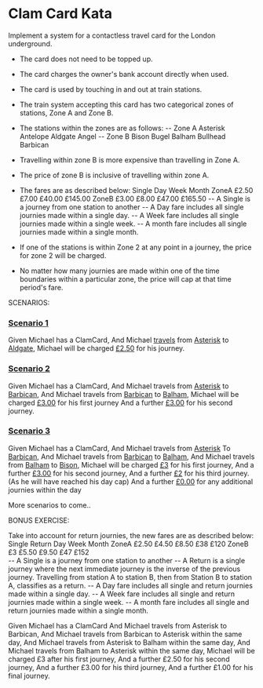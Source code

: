 # Clam Card Kata

Implement a system for a contactless travel card for the London underground.

* The card does not need to be topped up.
* The card charges the owner's bank account directly when used.
* The card is used by touching in and out at train stations.
* The train system accepting this card has two categorical zones of stations, Zone A and Zone B.
* The stations within the zones are as follows:
        -- Zone A
          Asterisk
          Antelope
          Aldgate
          Angel
        -- Zone B
          Bison
          Bugel
          Balham
          Bullhead
          Barbican
        
* Travelling within zone B is more expensive than travelling in Zone A.
* The price of zone B is inclusive of travelling within zone A.
* The fares are as described below:
                        Single  Day     Week    Month
                ZoneA   £2.50   £7.00   £40.00  £145.00
                ZoneB   £3.00   £8.00   £47.00  £165.50
        -- A Single is a journey from one station to another 
        -- A Day fare includes all single journies made within a single day.
        -- A Week fare includes all single journies made within a single week.
        -- A month fare includes all single journies made within a single month.

* If one of the stations is within Zone 2 at any point in a journey, the price for zone 2 will be charged.
* No matter how many journies are made within one of the time boundaries within a particular zone, the price will cap at that time period's fare.

SCENARIOS:

### [Scenario 1](- "zone a")

Given Michael has a ClamCard,
And Michael [travels](- "#cost = travel(#from, #to)") from [Asterisk](- "#from") to [Aldgate](- "#to"),
Michael will be charged [£2.50](- "?=#cost") for his journey.

### [Scenario 2](- "zona a and b")

Given Michael has a ClamCard,
And Michael travels from [Asterisk]() to [Barbican](),
And Michael travels from [Barbican]() to [Balham](),
Michael will be charged [£3.00]() for his first journey
And a further [£3.00]() for his second journey.

### [Scenario 3](- "daily zone a and b")

Given Michael has a ClamCard,
And Michael travels from [Asterisk]() To [Barbican](),
And Michael travels from [Barbican]() to [Balham](),
And Michael travels from [Balham]() to [Bison](), 
Michael will be charged [£3]() for his first journey,
And a further [£3.00]() for his second journey,
And a further [£2]() for his third journey. (As he will have reached his day cap)
And a further [£0.00]() for any additional journies within the day




More scenarios to come..

BONUS EXERCISE: 

Take into account for return journies, the new fares are as described below:
                        Single  Return  Day     Week    Month
                ZoneA   £2.50   £4.50   £8.50   £38     £120
                ZoneB   £3      £5.50   £9.50   £47     £152    
        -- A Single is a journey from one station to another 
        -- A Return is a single journey where the next immediate journey is the inverse of the previous journey. 
           Travelling from station A to station B, then from Station B to station A, classifies as a return.
        -- A Day fare includes all single and return journies made within a single day.
        -- A Week fare includes all single and return journies made within a single week.
        -- A month fare includes all single and return journies made within a single month.
        
        
Given Michael has a ClamCard 
And Michael travels from Asterisk to Barbican,
And Michael travels from Barbican to Asterisk within the same day,
And Michael travels from Asterisk to Balham within the same day,
And Michael travels from Balham to Asterisk within the same day,
Michael will be charged £3 after his first journey,
And a further £2.50 for his second journey,
And a further £3.00 for his third journey,
And a further £1.00 for his final journey.


